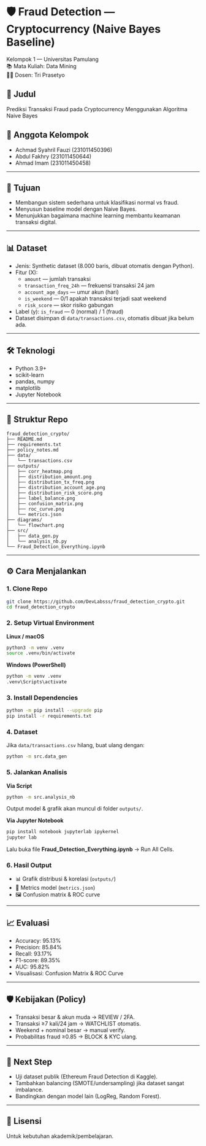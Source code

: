 # 🛡️ Fraud Detection — Cryptocurrency (Naive Bayes Baseline)

Kelompok 1 — Universitas Pamulang  
📚 Mata Kuliah: Data Mining  
👨‍🏫 Dosen: Tri Prasetyo  

## 📌 Judul
Prediksi Transaksi Fraud pada Cryptocurrency Menggunakan Algoritma Naive Bayes

## 👥 Anggota Kelompok
- Achmad Syahril Fauzi (231011450396)  
- Abdul Fakhry (231011450644)  
- Ahmad Imam (231011450458)  

---

## 🎯 Tujuan
- Membangun sistem sederhana untuk klasifikasi normal vs fraud.  
- Menyusun baseline model dengan Naive Bayes.  
- Menunjukkan bagaimana machine learning membantu keamanan transaksi digital.  

---

## 📊 Dataset
- Jenis: Synthetic dataset (8.000 baris, dibuat otomatis dengan Python).  
- Fitur (X):  
  - `amount` — jumlah transaksi  
  - `transaction_freq_24h` — frekuensi transaksi 24 jam  
  - `account_age_days` — umur akun (hari)  
  - `is_weekend` — 0/1 apakah transaksi terjadi saat weekend  
  - `risk_score` — skor risiko gabungan  
- Label (y): `is_fraud` — 0 (normal) / 1 (fraud)  
- Dataset disimpan di `data/transactions.csv`, otomatis dibuat jika belum ada.  

---

## 🛠️ Teknologi
- Python 3.9+  
- scikit-learn  
- pandas, numpy  
- matplotlib  
- Jupyter Notebook  

---

## 📂 Struktur Repo
```
fraud_detection_crypto/
├── README.md
├── requirements.txt
├── policy_notes.md
├── data/
│   └── transactions.csv
├── outputs/
│   ├── corr_heatmap.png
│   ├── distribution_amount.png
│   ├── distribution_tx_freq.png
│   ├── distribution_account_age.png
│   ├── distribution_risk_score.png
│   ├── label_balance.png
│   ├── confusion_matrix.png
│   ├── roc_curve.png
│   └── metrics.json
├── diagrams/
│   └── flowchart.png
├── src/
│   ├── data_gen.py
│   └── analysis_nb.py
└── Fraud_Detection_Everything.ipynb
```

---

## ⚙️ Cara Menjalankan

### 1. Clone Repo
```bash
git clone https://github.com/DevLabsss/fraud_detection_crypto.git
cd fraud_detection_crypto
```

### 2. Setup Virtual Environment
**Linux / macOS**
```bash
python3 -m venv .venv
source .venv/bin/activate
```

**Windows (PowerShell)**
```bash
python -m venv .venv
.venv\Scripts\activate
```

### 3. Install Dependencies
```bash
python -m pip install --upgrade pip
pip install -r requirements.txt
```

### 4. Dataset
Jika `data/transactions.csv` hilang, buat ulang dengan:
```bash
python -m src.data_gen
```

### 5. Jalankan Analisis
**Via Script**
```bash
python -m src.analysis_nb
```
Output model & grafik akan muncul di folder `outputs/`.

**Via Jupyter Notebook**
```bash
pip install notebook jupyterlab ipykernel
jupyter lab
```
Lalu buka file **Fraud_Detection_Everything.ipynb** → Run All Cells.  

### 6. Hasil Output
- 📊 Grafik distribusi & korelasi (`outputs/`)  
- 🧾 Metrics model (`metrics.json`)  
- 🖼️ Confusion matrix & ROC curve  

---

## 📈 Evaluasi
- Accuracy: 95.13%  
- Precision: 85.84%  
- Recall: 93.17%  
- F1-score: 89.35%  
- AUC: 95.82%  
- Visualisasi: Confusion Matrix & ROC Curve  

---

## 🛡️ Kebijakan (Policy)
- Transaksi besar & akun muda → REVIEW / 2FA.  
- Transaksi ≥7 kali/24 jam → WATCHLIST otomatis.  
- Weekend + nominal besar → manual verify.  
- Probabilitas fraud ≥0.85 → BLOCK & KYC ulang.  

---

## 🚀 Next Step
- Uji dataset publik (Ethereum Fraud Detection di Kaggle).  
- Tambahkan balancing (SMOTE/undersampling) jika dataset sangat imbalance.  
- Bandingkan dengan model lain (LogReg, Random Forest).  

---

## 📝 Lisensi
Untuk kebutuhan akademik/pembelajaran.  
